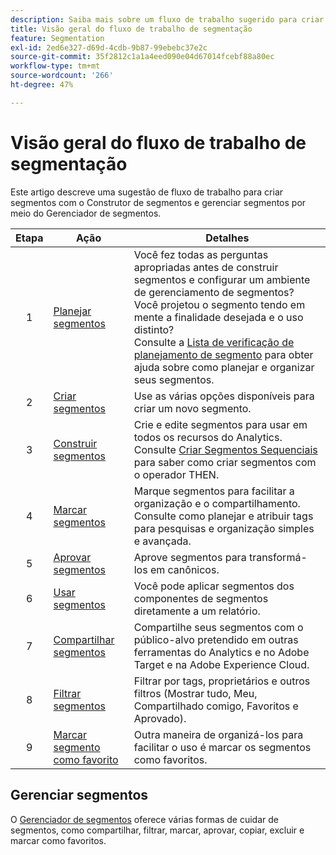 ```yaml
---
description: Saiba mais sobre um fluxo de trabalho sugerido para criar segmentos com o construtor de segmentos e gerenciado pelo gerenciador de segmentos.
title: Visão geral do fluxo de trabalho de segmentação
feature: Segmentation
exl-id: 2ed6e327-d69d-4cdb-9b87-99ebebc37e2c
source-git-commit: 35f2812c1a1a4eed090e04d67014fcebf88a80ec
workflow-type: tm+mt
source-wordcount: '266'
ht-degree: 47%

---
```


# Visão geral do fluxo de trabalho de segmentação

Este artigo descreve uma sugestão de fluxo de trabalho para criar segmentos com o Construtor de segmentos e gerenciar segmentos por meio do Gerenciador de segmentos.


| Etapa | Ação | Detalhes |
|:--:|---|---|
| 1 | [Planejar segmentos](/help/components/segmentation/segmentation-workflow/seg-plan.md) | Você fez todas as perguntas apropriadas antes de construir segmentos e configurar um ambiente de gerenciamento de segmentos? Você projetou o segmento tendo em mente a finalidade desejada e o uso distinto? <br/>Consulte a [Lista de verificação de planejamento de segmento](seg-plan.md) para obter ajuda sobre como planejar e organizar seus segmentos. |
| 2 | [Criar segmentos](seg-create.md) | Use as várias opções disponíveis para criar um novo segmento. |
| 3 | [Construir segmentos](/help/components/segmentation/segmentation-workflow/seg-build.md) | Crie e edite segmentos para usar em todos os recursos do Analytics. <br/>Consulte [Criar Segmentos Sequenciais](/help/components/segmentation/segmentation-workflow/seg-sequential-build.md) para saber como criar segmentos com o operador THEN. |
| 4 | [Marcar segmentos](/help/components/segmentation/segmentation-workflow/seg-tag.md) | Marque segmentos para facilitar a organização e o compartilhamento. Consulte como planejar e atribuir tags para pesquisas e organização simples e avançada. |
| 5 | [Aprovar segmentos](/help/components/segmentation/segmentation-workflow/seg-approve.md) | Aprove segmentos para transformá-los em canônicos. |
| 6 | [Usar segmentos](/help/components/segmentation/segmentation-workflow/t-seg-apply.md) | Você pode aplicar segmentos dos componentes de segmentos diretamente a um relatório. |
| 7 | [Compartilhar segmentos](/help/components/segmentation/segmentation-workflow/t-seg-share.md) | Compartilhe seus segmentos com o público-alvo pretendido em outras ferramentas do Analytics e no Adobe Target e na Adobe Experience Cloud. |
| 8 | [Filtrar segmentos](/help/components/segmentation/segmentation-workflow/t-seg-filter.md) | Filtrar por tags, proprietários e outros filtros (Mostrar tudo, Meu, Compartilhado comigo, Favoritos e Aprovado). |
| 9 | [Marcar segmento como favorito](/help/components/segmentation/segmentation-workflow/t-seg-favorite.md) | Outra maneira de organizá-los para facilitar o uso é marcar os segmentos como favoritos. |

## Gerenciar segmentos

O [Gerenciador de segmentos](/help/components/segmentation/segmentation-workflow/seg-manage.md) oferece várias formas de cuidar de segmentos, como compartilhar, filtrar, marcar, aprovar, copiar, excluir e marcar como favoritos.
